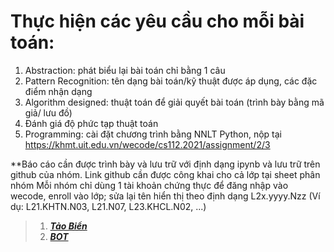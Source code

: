 # Thực hiện các yêu cầu cho mỗi bài toán:

1. Abstraction: phát biểu lại bài toán chỉ bằng 1 câu
2. Pattern Recognition: tên dạng bài toán/kỹ thuật được áp dụng, các đặc điểm nhận dạng
3. Algorithm designed: thuật toán để giải quyết bài toán (trình bày bằng mã giả/ lưu đồ)
4. Đánh giá độ phức tạp thuật toán
5. Programming: cài đặt chương trình bằng NNLT Python, nộp tại https://khmt.uit.edu.vn/wecode/cs112.2021/assignment/2/3

**Báo cáo cần được trình bày và lưu trữ với định dạng ipynb và lưu trữ trên github của nhóm.
Link github cần được công khai cho cả lớp tại sheet phân nhóm
Mỗi nhóm chỉ dùng 1 tài khoản chứng thực để đăng nhập vào wecode, enroll vào lớp; sửa lại tên hiển thị theo định dạng L2x.yyyy.Nzz (Ví dụ: L21.KHTN.N03, L21.N07, L23.KHCL.N02, ...)

>1. [__*Tảo Biển*__](https://github.com/trong-khanh-1109/CS112.L21.KHCL/blob/b48de04046ae746db4c67e67b1bf9929c958ae58/Assignments%20%231/TaoBien.png)
>2. [__*BOT*__](https://github.com/trong-khanh-1109/CS112.L21.KHCL/blob/b48de04046ae746db4c67e67b1bf9929c958ae58/Assignments%20%231/BOT.png)
